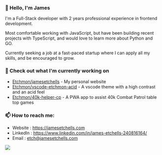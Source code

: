 ### 👋 Hello, I'm James

I'm a Full-Stack developer with 2 years professional experience in frontend development.

Most comfortable working with JavaScript, but have been building recent projects with TypeScript, and would love to learn more about Python and GO.

Currently seeking a job at a fast-paced startup where I can apply all my skills, and be encouraged to grow.

### 👷 Check out what I'm currently working on

- [Etchmon/jamesetchells](https://github.com/Etchmon/jamesetchells) - My personal website
- [Etchmon/vscode-etchmon-acid](https://github.com/Etchmon/vscode-etchmon-acid) - A vscode theme with a high contrast and an acid feel
- [Etchmon/40k-helper-cp](https://github.com/Etchmon/40k-helper-cp) - A PWA app to assist 40k Combat Patrol table top games

### 📫 How to reach me:

- Website : <https://jamesetchells.com>
- LinkedIn : <https://www.linkedin.com/in/james-etchells-240816164/>
- Email : etch@jamesetchells.com

<p align="left"><a href="https://github.com/anuraghazra/github-readme-stats">
  <img align="center" src="https://github-readme-stats.vercel.apA skilled and enthusiastic software developer with a passion for creating high-quality software solutions.p/api?username=Etchmon&show_icons=true&theme=tokyonight" />
</a></p>

